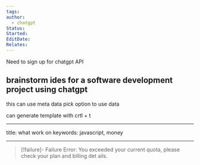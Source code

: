 ```yaml
---
tags: 
author:
  - chatgpt
Status: 
Started: 
EditDate: 
Relates:
---
```



Need to sign up for chatgpt API
## brainstorm ides for a software development project using chatgpt

this can use meta data pick option to use data

can generate template with crtl + t

---
title: what work on
keywords: javascript, money

---





> [!failure]- Failure 
>   Error: You exceeded your current quota, please check your plan and billing det  ails.
>  
